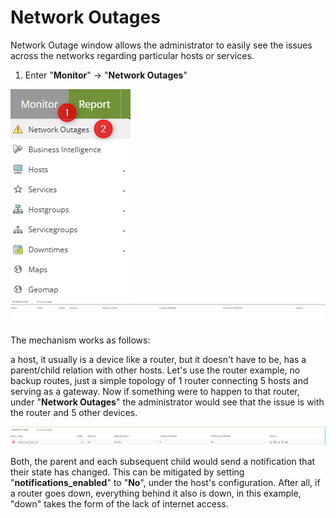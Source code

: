 # Network Outages



Network Outage window allows the administrator to easily see the issues across the networks regarding particular hosts or services.

1. Enter "**Monitor**" -> "**Network Outages**"

![NetworkOutages](/media/05_00_27_01_Network_Outages.png)
![NetworkOutages](/media/05_00_27_02_Network_Outages.png)

The mechanism works as follows:

a host, it usually is a device like a router, but it doesn't have to be, has a parent/child relation with other hosts. Let's use the router example, no backup routes, just a simple topology of 1 router connecting 5 hosts and serving as a gateway. Now if something were to happen to that router, under "**Network Outages**" the administrator would see that the issue is with the router and 5 other devices. 

![NetworkOutages](/media/05_00_27_03_Network_Outages.png)

Both, the parent and each subsequent child would send a notification that their state has changed. This can be mitigated by setting "**notifications_enabled**" to "**No**", under the host's configuration. After all, if a router goes down, everything behind it also is down, in this example, "down" takes the form of the lack of internet access.
